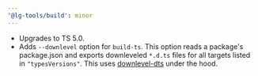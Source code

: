 ```yaml
---
'@lg-tools/build': minor
---
```


- Upgrades to TS 5.0. 
- Adds `--downlevel` option for `build-ts`. This option reads a package's package.json and exports downleveled `*.d.ts` files for all targets listed in `"typesVersions"`. This uses [downlevel-dts](https://github.com/sandersn/downlevel-dts) under the hood.
